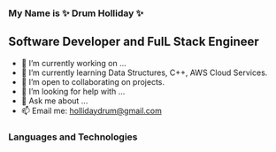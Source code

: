 ### My Name is ✨ Drum Holliday ✨

## Software Developer and FulL Stack Engineer

- 🔭 I’m currently working on ...
- 🌱 I’m currently learning Data Structures, C++, AWS Cloud Services. 
- 👯 I’m open to collaborating on projects.
- 🤔 I’m looking for help with ...
- 💬 Ask me about ...
- 📫 Email me: hollidaydrum@gmail.com 


### Languages and Technologies

